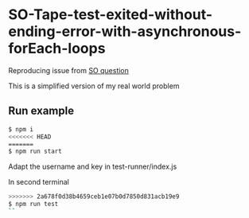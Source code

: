 # SO-Tape-test-exited-without-ending-error-with-asynchronous-forEach-loops
Reproducing issue from [SO question](https://stackoverflow.com/questions/53222787/tape-test-exited-without-ending-error-with-asynchronous-foreach-loops)

This is a simplified version of my real world problem

## Run example

```bash
$ npm i
<<<<<<< HEAD
=======
$ npm run start
```

Adapt the username and key in test-runner/index.js

In second terminal

```bash
>>>>>>> 2a678f0d38b4659ceb1e07b0d7850d831acb19e9
$ npm run test
``
